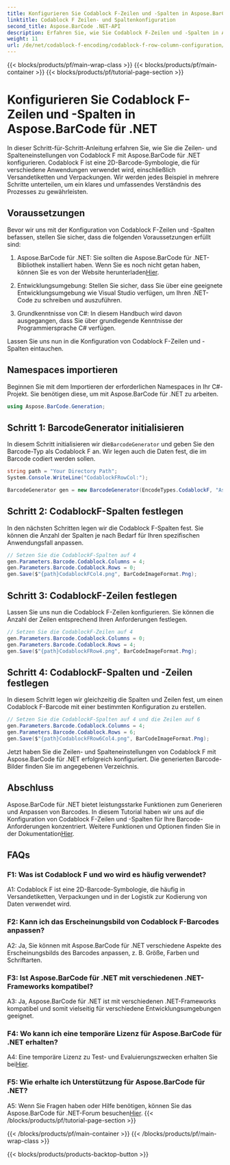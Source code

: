 ```yaml
---
title: Konfigurieren Sie Codablock F-Zeilen und -Spalten in Aspose.BarCode für .NET
linktitle: Codablock F Zeilen- und Spaltenkonfiguration
second_title: Aspose.BarCode .NET-API
description: Erfahren Sie, wie Sie Codablock F-Zeilen und -Spalten in Aspose.BarCode für .NET konfigurieren. Erstellen Sie individuelle 2D-Barcodes für verschiedene Anwendungen.
weight: 11
url: /de/net/codablock-f-encoding/codablock-f-row-column-configuration/
---
```


{{< blocks/products/pf/main-wrap-class >}}
{{< blocks/products/pf/main-container >}}
{{< blocks/products/pf/tutorial-page-section >}}

# Konfigurieren Sie Codablock F-Zeilen und -Spalten in Aspose.BarCode für .NET

In dieser Schritt-für-Schritt-Anleitung erfahren Sie, wie Sie die Zeilen- und Spalteneinstellungen von Codablock F mit Aspose.BarCode für .NET konfigurieren. Codablock F ist eine 2D-Barcode-Symbologie, die für verschiedene Anwendungen verwendet wird, einschließlich Versandetiketten und Verpackungen. Wir werden jedes Beispiel in mehrere Schritte unterteilen, um ein klares und umfassendes Verständnis des Prozesses zu gewährleisten.

## Voraussetzungen

Bevor wir uns mit der Konfiguration von Codablock F-Zeilen und -Spalten befassen, stellen Sie sicher, dass die folgenden Voraussetzungen erfüllt sind:

1.  Aspose.BarCode für .NET: Sie sollten die Aspose.BarCode für .NET-Bibliothek installiert haben. Wenn Sie es noch nicht getan haben, können Sie es von der Website herunterladen[Hier](https://releases.aspose.com/barcode/net/).

2. Entwicklungsumgebung: Stellen Sie sicher, dass Sie über eine geeignete Entwicklungsumgebung wie Visual Studio verfügen, um Ihren .NET-Code zu schreiben und auszuführen.

3. Grundkenntnisse von C#: In diesem Handbuch wird davon ausgegangen, dass Sie über grundlegende Kenntnisse der Programmiersprache C# verfügen.

Lassen Sie uns nun in die Konfiguration von Codablock F-Zeilen und -Spalten eintauchen.

## Namespaces importieren

Beginnen Sie mit dem Importieren der erforderlichen Namespaces in Ihr C#-Projekt. Sie benötigen diese, um mit Aspose.BarCode für .NET zu arbeiten.

```csharp
using Aspose.BarCode.Generation;
```

## Schritt 1: BarcodeGenerator initialisieren

 In diesem Schritt initialisieren wir die`BarcodeGenerator` und geben Sie den Barcode-Typ als Codablock F an. Wir legen auch die Daten fest, die im Barcode codiert werden sollen.

```csharp
string path = "Your Directory Path";
System.Console.WriteLine("CodablockFRowCol:");

BarcodeGenerator gen = new BarcodeGenerator(EncodeTypes.CodablockF, "Aspose.Barcode");
```

## Schritt 2: CodablockF-Spalten festlegen

In den nächsten Schritten legen wir die Codablock F-Spalten fest. Sie können die Anzahl der Spalten je nach Bedarf für Ihren spezifischen Anwendungsfall anpassen.

```csharp
// Setzen Sie die CodablockF-Spalten auf 4
gen.Parameters.Barcode.Codablock.Columns = 4;
gen.Parameters.Barcode.Codablock.Rows = 0;
gen.Save($"{path}CodablockFCol4.png", BarCodeImageFormat.Png);
```

## Schritt 3: CodablockF-Zeilen festlegen

Lassen Sie uns nun die Codablock F-Zeilen konfigurieren. Sie können die Anzahl der Zeilen entsprechend Ihren Anforderungen festlegen.

```csharp
// Setzen Sie die CodablockF-Zeilen auf 4
gen.Parameters.Barcode.Codablock.Columns = 0;
gen.Parameters.Barcode.Codablock.Rows = 4;
gen.Save($"{path}CodablockFRow4.png", BarCodeImageFormat.Png);
```

## Schritt 4: CodablockF-Spalten und -Zeilen festlegen

In diesem Schritt legen wir gleichzeitig die Spalten und Zeilen fest, um einen Codablock F-Barcode mit einer bestimmten Konfiguration zu erstellen.

```csharp
// Setzen Sie die CodablockF-Spalten auf 4 und die Zeilen auf 6
gen.Parameters.Barcode.Codablock.Columns = 4;
gen.Parameters.Barcode.Codablock.Rows = 6;
gen.Save($"{path}CodablockFRow6Col4.png", BarCodeImageFormat.Png);
```

Jetzt haben Sie die Zeilen- und Spalteneinstellungen von Codablock F mit Aspose.BarCode für .NET erfolgreich konfiguriert. Die generierten Barcode-Bilder finden Sie im angegebenen Verzeichnis.

## Abschluss

 Aspose.BarCode für .NET bietet leistungsstarke Funktionen zum Generieren und Anpassen von Barcodes. In diesem Tutorial haben wir uns auf die Konfiguration von Codablock F-Zeilen und -Spalten für Ihre Barcode-Anforderungen konzentriert. Weitere Funktionen und Optionen finden Sie in der Dokumentation[Hier](https://reference.aspose.com/barcode/net/).

## FAQs

### F1: Was ist Codablock F und wo wird es häufig verwendet?

A1: Codablock F ist eine 2D-Barcode-Symbologie, die häufig in Versandetiketten, Verpackungen und in der Logistik zur Kodierung von Daten verwendet wird.

### F2: Kann ich das Erscheinungsbild von Codablock F-Barcodes anpassen?

A2: Ja, Sie können mit Aspose.BarCode für .NET verschiedene Aspekte des Erscheinungsbilds des Barcodes anpassen, z. B. Größe, Farben und Schriftarten.

### F3: Ist Aspose.BarCode für .NET mit verschiedenen .NET-Frameworks kompatibel?

A3: Ja, Aspose.BarCode für .NET ist mit verschiedenen .NET-Frameworks kompatibel und somit vielseitig für verschiedene Entwicklungsumgebungen geeignet.

### F4: Wo kann ich eine temporäre Lizenz für Aspose.BarCode für .NET erhalten?

 A4: Eine temporäre Lizenz zu Test- und Evaluierungszwecken erhalten Sie bei[Hier](https://purchase.aspose.com/temporary-license/).

### F5: Wie erhalte ich Unterstützung für Aspose.BarCode für .NET?

 A5: Wenn Sie Fragen haben oder Hilfe benötigen, können Sie das Aspose.BarCode für .NET-Forum besuchen[Hier](https://forum.aspose.com/c/barcode/13).
{{< /blocks/products/pf/tutorial-page-section >}}

{{< /blocks/products/pf/main-container >}}
{{< /blocks/products/pf/main-wrap-class >}}

{{< blocks/products/products-backtop-button >}}
